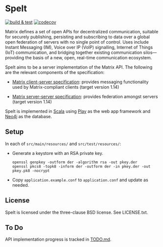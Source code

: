 # Spelt

[![build & test](https://github.com/jec/spelt-scala/actions/workflows/build_and_test.yml/badge.svg)](https://github.com/jec/spelt-scala/actions/workflows/build_and_test.yml)
[![codecov](https://codecov.io/gh/jec/spelt-scala/branch/master/graph/badge.svg?token=D9VD3090GM)](https://codecov.io/gh/jec/spelt-scala)

Matrix defines a set of open APIs for decentralized communication, suitable for
securely publishing, persisting and subscribing to data over a global open
federation of servers with no single point of control. Uses include Instant
Messaging (IM), Voice over IP (VoIP) signalling, Internet of Things (IoT)
communication, and bridging together existing communication silos—providing
the basis of a new, open, real-time communication ecosystem.

Spelt aims to be a server implementation of the Matrix API. The following are
the relevant components of the specification:

* [Matrix client-server
  specification](https://spec.matrix.org/v1.14/client-server-api/): provides
  messaging functionality used by Matrix-compliant clients (target version
  1.14)

* [Matrix server-server
  specification](https://spec.matrix.org/v1.14/server-server-api/):
  provides federation amongst servers (target version 1.14)

Spelt is implemented in [Scala](https://scala-lang.org/) using
[Play](https://www.playframework.com/) as the web app framework and
[Neo4j](https://neo4j.com/) as the database.

## Setup

In each of `src/main/resources/` and `src/test/resources/`:

- Generate a keystore with an RSA private key.

      openssl genpkey -outform der -algorithm rsa -out pkey.der
      openssl pkcs8 -topk8 -inform der -outform der -in pkey.der -out pkey.pk8 -nocrypt

- Copy `application.example.conf` to `application.conf` and update as needed.

## License

Spelt is licensed under the three-clause BSD license. See LICENSE.txt.

## To Do

API implementation progress is tracked in [TODO.md](TODO.md).
